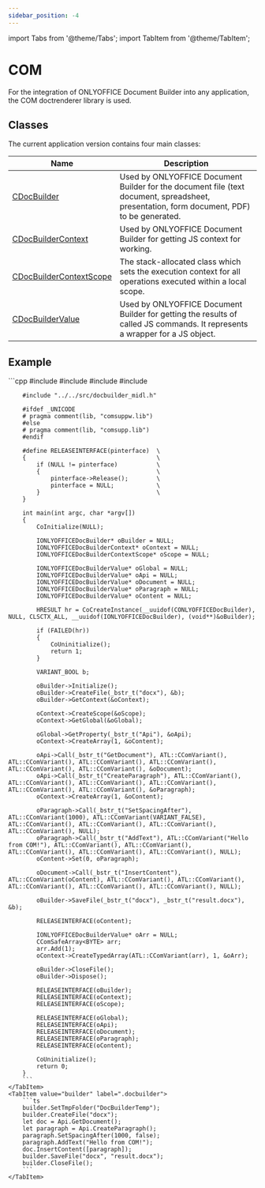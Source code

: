 ```yaml
---
sidebar_position: -4
---
```


import Tabs from '@theme/Tabs';
import TabItem from '@theme/TabItem';

# COM

For the integration of ONLYOFFICE Document Builder into any application, the COM doctrenderer library is used.

## Classes

The current application version contains four main classes:

| **Name**                                                                      | **Description**                                                                                                                           |
| ----------------------------------------------------------------------------- | ----------------------------------------------------------------------------------------------------------------------------------------- |
| [CDocBuilder](CDocBuilder/CDocBuilder.md)                                     | Used by ONLYOFFICE Document Builder for the document file (text document, spreadsheet, presentation, form document, PDF) to be generated. |
| [CDocBuilderContext](CDocBuilderContext/CDocBuilderContext.md)                | Used by ONLYOFFICE Document Builder for getting JS context for working.                                                                   |
| [CDocBuilderContextScope](CDocBuilderContextScope/CDocBuilderContextScope.md) | The stack-allocated class which sets the execution context for all operations executed within a local scope.                              |
| [CDocBuilderValue](CDocBuilderValue/CDocBuilderValue.md)                      | Used by ONLYOFFICE Document Builder for getting the results of called JS commands. It represents a wrapper for a JS object.               |

## Example

<Tabs>
    <TabItem value="com" label="COM">
        ```cpp
        #include <iostream>
        #include <comutil.h>
        #include <atlcomcli.h>
        #include <atlsafe.h>

        #include "../../src/docbuilder_midl.h"

        #ifdef _UNICODE
        # pragma comment(lib, "comsuppw.lib")
        #else
        # pragma comment(lib, "comsupp.lib")
        #endif

        #define RELEASEINTERFACE(pinterface)  \
        {                                     \
            if (NULL != pinterface)           \
            {                                 \
                pinterface->Release();        \
                pinterface = NULL;            \
            }                                 \
        }

        int main(int argc, char *argv[])
        {
            CoInitialize(NULL);

            IONLYOFFICEDocBuilder* oBuilder = NULL;
            IONLYOFFICEDocBuilderContext* oContext = NULL;
            IONLYOFFICEDocBuilderContextScope* oScope = NULL;

            IONLYOFFICEDocBuilderValue* oGlobal = NULL;
            IONLYOFFICEDocBuilderValue* oApi = NULL;
            IONLYOFFICEDocBuilderValue* oDocument = NULL;
            IONLYOFFICEDocBuilderValue* oParagraph = NULL;
            IONLYOFFICEDocBuilderValue* oContent = NULL;

            HRESULT hr = CoCreateInstance(__uuidof(CONLYOFFICEDocBuilder), NULL, CLSCTX_ALL, __uuidof(IONLYOFFICEDocBuilder), (void**)&oBuilder);

            if (FAILED(hr))
            {
                CoUninitialize();
                return 1;
            }

            VARIANT_BOOL b;

            oBuilder->Initialize();
            oBuilder->CreateFile(_bstr_t("docx"), &b);
            oBuilder->GetContext(&oContext);

            oContext->CreateScope(&oScope);
            oContext->GetGlobal(&oGlobal);

            oGlobal->GetProperty(_bstr_t("Api"), &oApi);
            oContext->CreateArray(1, &oContent);

            oApi->Call(_bstr_t("GetDocument"), ATL::CComVariant(), ATL::CComVariant(), ATL::CComVariant(), ATL::CComVariant(), ATL::CComVariant(), ATL::CComVariant(), &oDocument);
            oApi->Call(_bstr_t("CreateParagraph"), ATL::CComVariant(), ATL::CComVariant(), ATL::CComVariant(), ATL::CComVariant(), ATL::CComVariant(), ATL::CComVariant(), &oParagraph);
            oContext->CreateArray(1, &oContent);

            oParagraph->Call(_bstr_t("SetSpacingAfter"), ATL::CComVariant(1000), ATL::CComVariant(VARIANT_FALSE), ATL::CComVariant(), ATL::CComVariant(), ATL::CComVariant(), ATL::CComVariant(), NULL);
            oParagraph->Call(_bstr_t("AddText"), ATL::CComVariant("Hello from COM!"), ATL::CComVariant(), ATL::CComVariant(), ATL::CComVariant(), ATL::CComVariant(), ATL::CComVariant(), NULL);
            oContent->Set(0, oParagraph);

            oDocument->Call(_bstr_t("InsertContent"), ATL::CComVariant(oContent), ATL::CComVariant(), ATL::CComVariant(), ATL::CComVariant(), ATL::CComVariant(), ATL::CComVariant(), NULL);

            oBuilder->SaveFile(_bstr_t("docx"), _bstr_t("result.docx"), &b);

            RELEASEINTERFACE(oContent);

            IONLYOFFICEDocBuilderValue* oArr = NULL;
            CComSafeArray<BYTE> arr;
            arr.Add(1);
            oContext->CreateTypedArray(ATL::CComVariant(arr), 1, &oArr);

            oBuilder->CloseFile();
            oBuilder->Dispose();

            RELEASEINTERFACE(oBuilder);
            RELEASEINTERFACE(oContext);
            RELEASEINTERFACE(oScope);

            RELEASEINTERFACE(oGlobal);
            RELEASEINTERFACE(oApi);
            RELEASEINTERFACE(oDocument);
            RELEASEINTERFACE(oParagraph);
            RELEASEINTERFACE(oContent);

            CoUninitialize();
            return 0;
        }
        ```
    </TabItem>
    <TabItem value="builder" label=".docbuilder">
        ```ts
        builder.SetTmpFolder("DocBuilderTemp");
        builder.CreateFile("docx");
        let doc = Api.GetDocument();
        let paragraph = Api.CreateParagraph();
        paragraph.SetSpacingAfter(1000, false);
        paragraph.AddText("Hello from COM!");
        doc.InsertContent([paragraph]);
        builder.SaveFile("docx", "result.docx");
        builder.CloseFile();
        ```
    </TabItem>
</Tabs>
